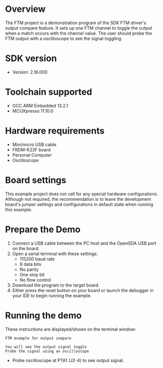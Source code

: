 Overview
========
The FTM project is a demonstration program of the SDK FTM driver's output compare feature.
It sets up one FTM channel to toggle the output when a match occurs with the channel value. The user
should probe the FTM output with a oscilloscope to see the signal toggling.

SDK version
===========
- Version: 2.16.000

Toolchain supported
===================
- GCC ARM Embedded  13.2.1
- MCUXpresso  11.10.0

Hardware requirements
=====================
- Mini/micro USB cable
- FRDM-K22F board
- Personal Computer
- Oscilloscope

Board settings
==============
This example project does not call for any special hardware configurations.
Although not required, the recommendation is to leave the development board's jumper settings
and configurations in default state when running this example.

Prepare the Demo
================
1. Connect a USB cable between the PC host and the OpenSDA USB port on the board.
2. Open a serial terminal with these settings:
    - 115200 baud rate
    - 8 data bits
    - No parity
    - One stop bit
    - No flow control
3. Download the program to the target board.
4. Either press the reset button on your board or launch the debugger in your IDE to begin running the example.

Running the demo
================
These instructions are displayed/shown on the terminal window:
~~~~~~~~~~~~~~~~~~~~~~~~~~~~~~~~
FTM example for output compare

You will see the output signal toggle
Probe the signal using an oscilloscope
~~~~~~~~~~~~~~~~~~~~~~~~~~~~~~~~
- Probe oscilloscope at PTA1 (J2-4) to see output signal.
